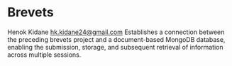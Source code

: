 # Brevets #
Henok Kidane
hk.kidane24@gmail.com
Establishes a connection between the preceding brevets project and a document-based MongoDB database, enabling the submission, storage, and subsequent retrieval of information across multiple sessions.